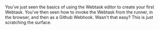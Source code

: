 You've just seen the basics of using the Webtask editor to create your first Webtask. You've then seen how to invoke the Webtask from the runner, in the browser, and then as a Github Webhook. Wasn't that easy? This is just scratching the surface.
